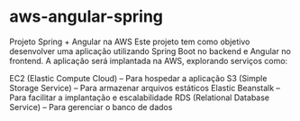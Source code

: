 # aws-angular-spring
Projeto Spring + Angular na AWS
Este projeto tem como objetivo desenvolver uma aplicação utilizando Spring Boot no backend e Angular no frontend. A aplicação será implantada na AWS, explorando serviços como:

EC2 (Elastic Compute Cloud) – Para hospedar a aplicação
S3 (Simple Storage Service) – Para armazenar arquivos estáticos
Elastic Beanstalk – Para facilitar a implantação e escalabilidade
RDS (Relational Database Service) – Para gerenciar o banco de dados
